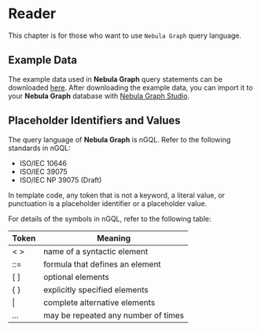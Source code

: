# Reader

This chapter is for those who want to use `Nebula Graph` query language.

## Example Data

The example data used in **Nebula Graph** query statements can be downloaded [here](example_data.zip). After downloading the example data, you can import it to your **Nebula Graph** database with [Nebula Graph Studio](https://github.com/vesoft-inc/nebula-web-docker).

## Placeholder Identifiers and Values

The query language of **Nebula Graph** is nGQL. Refer to the following standards in nGQL:

- ISO/IEC 10646
- ISO/IEC 39075
- ISO/IEC NP 39075 (Draft)

In template code, any token that is not a keyword, a literal value, or punctuation is a placeholder identifier or a placeholder value.

For details of the symbols in nGQL, refer to the following table:

|  Token | Meaning  |
|  ----  | ----  |
| < >    | name of a syntactic element |
| ::=    | formula that defines an element |
| [ ]    | optional elements |
| { }    | explicitly specified elements |
|  \|    | complete alternative elements |
| ...    |  may be repeated any number of times |
